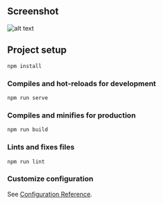 

## Screenshot
![alt text](https://camo.githubusercontent.com/cfc9183fa58b5017902e7c8878d4b0ce35bfd0fb/68747470733a2f2f692e6779617a6f2e636f6d2f63373433643165366262653663653762633265646264363635353663343931302e706e67)

## Project setup
```
npm install
```

### Compiles and hot-reloads for development
```
npm run serve
```

### Compiles and minifies for production
```
npm run build
```

### Lints and fixes files
```
npm run lint
```

### Customize configuration
See [Configuration Reference](https://cli.vuejs.org/config/).
